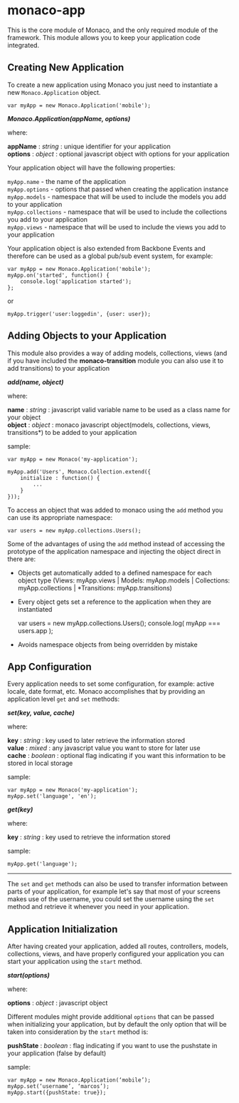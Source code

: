 monaco-app
====

This is the core module of Monaco, and the only required module of the framework. This module allows you to keep your application code integrated.

Creating New Application
----

To create a new application using Monaco you just need to instantiate a new `Monaco.Application` object.

    var myApp = new Monaco.Application('mobile');

***Monaco.Application(appName, options)***

where:

**appName** : *string* : unique identifier for your application  
**options** : *object* : optional javascript object with options for your application

Your application object will have the following properties:

`myApp.name` - the name of the application  
`myApp.options` - options that passed when creating the application instance  
`myApp.models` -  namespace that will be used to include the models you add to your application  
`myApp.collections` - namespace that will be used to include the collections you add to your application  
`myApp.views` - namespace that will be used to include the views you add to your application  

Your application object is also extended from Backbone Events and therefore can be used as a global pub/sub event system, for example:

    var myApp = new Monaco.Application('mobile');
    myApp.on('started', function() {
        console.log('application started');
    };

or

    myApp.trigger('user:loggedin', {user: user});


Adding Objects to your Application
----

This module also provides a way of adding models, collections, views (and if you have included the **monaco-transition** module you can also use it to add transitions) to your application

***add(name, object)***

where:

**name** : *string* : javascript valid variable name to be used as a class name for your object  
**object** : *object* : monaco javascript object(models, collections, views, transitions*) to be added to your application  

sample:

    var myApp = new Monaco('my-application');

    myApp.add('Users', Monaco.Collection.extend({
        initialize : function() {
            ...
        }
    }));


To access an object that was added to monaco using the `add` method you can use its appropriate namespace:

    var users = new myApp.collections.Users();


Some of the advantages of using the `add` method instead of accessing the prototype of the application namespace and injecting the object direct in there are:

- Objects get automatically added to a defined namespace for each object type (Views: myApp.views | Models: myApp.models | Collections: myApp.collections | *Transitions: myApp.transitions)

- Every object gets set a reference to the application when they are instantiated

    var users = new myApp.collections.Users();
    console.log( myApp === users.app );

- Avoids namespace objects from being overridden by mistake


App Configuration
----

Every application needs to set some configuration, for example: active locale, date format, etc. Monaco accomplishes that by providing an application level `get` and `set` methods:

***set(key, value, cache)***

where:

**key** : *string* : key used to later retrieve the information stored  
**value** : *mixed* : any javascript value you want to store for later use  
**cache** : *boolean* : optional flag indicating if you want this information to be stored in local storage  

sample:

    var myApp = new Monaco('my-application');
    myApp.set('language', 'en');


***get(key)***

where: 

**key** : *string* : key used to retrieve the information stored

sample:

    myApp.get('language');

----

The `set` and `get` methods can also be used to transfer information between parts of your application, for example let's say that most of your screens makes use of the username, you could set the username using the `set` method and retrieve it whenever you need in your application.



Application Initialization
----

After having created your application, added all routes, controllers, models, collections, views, and have properly configured your application you can start your application using the `start` method.

***start(options)***

where:

**options** : *object* : javascript object 

Different modules might provide additional `options` that can be passed when initializing your application, but by default the only option that will be taken into consideration by the `start` method is:

**pushState** : *boolean* : flag indicating if you want to use the pushstate in your application (false by default)

sample:

    var myApp = new Monaco.Application(‘mobile’);
    myApp.set(‘username’, ‘marcos’);
    myApp.start({pushState: true});

